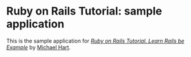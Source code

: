 # Ruby on Rails Tutorial: sample application

This is the sample application for [*Ruby on Rails Tutorial. Learn Rails be Example*](http://railstutorial.org/)
by [Michael Hart](http://michaelhartl.com/).